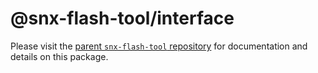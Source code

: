 # @snx-flash-tool/interface

Please visit the [parent `snx-flash-tool` repository](https://github.com/gg2001/flashburn#readme) for documentation and details on this package.
